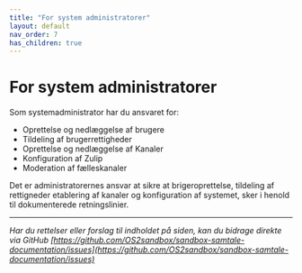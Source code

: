 ```yaml
---
title: "For system administratorer"
layout: default
nav_order: 7
has_children: true
---
```


# **For system administratorer**

Som systemadministrator har du ansvaret for:
- Oprettelse og nedlæggelse af brugere
- Tildeling af brugerrettigheder
- Oprettelse og nedlæggelse af Kanaler
- Konfiguration af Zulip
- Moderation af fælleskanaler

Det er administratorernes ansvar at sikre at brigeroprettelse, tildeling af rettigneder etablering af kanaler og konfiguration af systemet, sker i henold til dokumenterede retningslinier. 

***

*Har du rettelser eller forslag til indholdet på siden, kan du bidrage direkte via GitHub [https://github.com/OS2sandbox/sandbox-samtale-documentation/issues](https://github.com/OS2sandbox/sandbox-samtale-documentation/issues)*